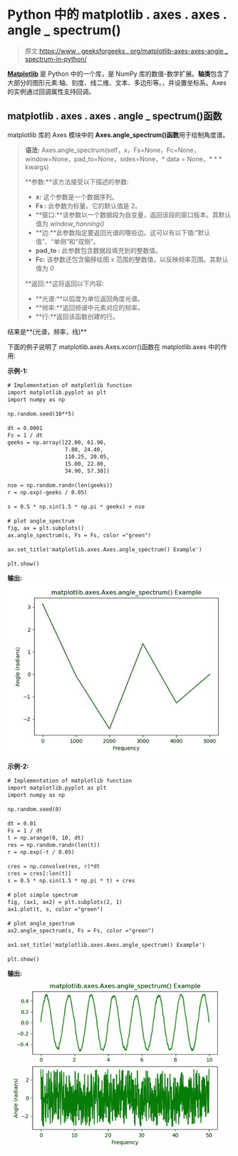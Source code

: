 # Python 中的 matplotlib . axes . axes . angle _ spectrum()

> 原文:[https://www . geeksforgeeks . org/matplotlib-axes-axes-angle _ spectrum-in-python/](https://www.geeksforgeeks.org/matplotlib-axes-axes-angle_spectrum-in-python/)

**[Matplotlib](https://www.geeksforgeeks.org/python-introduction-matplotlib/)** 是 Python 中的一个库，是 NumPy 库的数值-数学扩展。**轴类**包含了大部分的图形元素:轴、刻度、线二维、文本、多边形等。，并设置坐标系。Axes 的实例通过回调属性支持回调。

## matplotlib . axes . axes . angle _ spectrum()函数

matplotlib 库的 Axes 模块中的 **Axes.angle_spectrum()函数**用于绘制角度谱。

> **语法:** Axes.angle_spectrum(self，x，Fs=None，Fc=None，window=None，pad_to=None，sides=None，* data = None，* * * kwargs)
> 
> **参数:**该方法接受以下描述的参数:
> 
> *   **x:** 这个参数是一个数据序列。
> *   **Fs :** 此参数为标量。它的默认值是 2。
> *   **窗口:**该参数以一个数据段为自变量，返回该段的窗口版本。其默认值为 *window_hanning()*
> *   **边:**此参数指定要返回光谱的哪些边。这可以有以下值:“默认值”、“单侧”和“双侧”。
> *   **pad_to :** 此参数包含数据段填充到的整数值。
> *   **Fc:** 该参数还包含偏移绘图 x 范围的整数值，以反映频率范围。其默认值为 *0*
> 
> **返回:**这将返回以下内容:
> 
> *   **光谱:**以弧度为单位返回角度光谱。
> *   **频率:**返回频谱中元素对应的频率。
> *   **行:**返回该函数创建的行。

结果是**(光谱，频率，线)**

下面的例子说明了 matplotlib.axes.Axes.xcorr()函数在 matplotlib.axes 中的作用:

**示例-1:**

```
# Implementation of matplotlib function
import matplotlib.pyplot as plt
import numpy as np

np.random.seed(10**5)

dt = 0.0001
Fs = 1 / dt
geeks = np.array([22.00, 61.90, 
                  7.80, 24.40, 
                  110.25, 20.05, 
                  15.00, 22.80, 
                  34.90, 57.30])

nse = np.random.randn(len(geeks))
r = np.exp(-geeks / 0.05)

s = 0.5 * np.sin(1.5 * np.pi * geeks) + nse

# plot angle_spectrum
fig, ax = plt.subplots()
ax.angle_spectrum(s, Fs = Fs, color ="green")

ax.set_title('matplotlib.axes.Axes.angle_spectrum() Example')

plt.show()
```

**输出:**
![](img/c237d0a0c41c0318a4e19692e271a1a1.png)

**示例-2:**

```
# Implementation of matplotlib function
import matplotlib.pyplot as plt
import numpy as np

np.random.seed(0)

dt = 0.01
Fs = 1 / dt
t = np.arange(0, 10, dt)
res = np.random.randn(len(t))
r = np.exp(-t / 0.05)

cres = np.convolve(res, r)*dt
cres = cres[:len(t)]
s = 0.5 * np.sin(1.5 * np.pi * t) + cres

# plot simple spectrum
fig, (ax1, ax2) = plt.subplots(2, 1)
ax1.plot(t, s, color ="green")

# plot angle_spectrum
ax2.angle_spectrum(s, Fs = Fs, color ="green")

ax1.set_title('matplotlib.axes.Axes.angle_spectrum() Example')

plt.show()
```

**输出:**
![](img/9d200c1f7f87af5eb61423df0226e6d3.png)